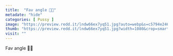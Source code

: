 ```yaml
---
title:  "Fav angle 📸🧯"
metadate: "hide"
categories: [ Pussy ]
image: "https://preview.redd.it/lndw66ex7yq51.jpg?auto=webp&s=c5794e2468a51367fca890e4d8682576c66f7dd6"
thumb: "https://preview.redd.it/lndw66ex7yq51.jpg?width=1080&crop=smart&auto=webp&s=4834c6e0ccacec9b80b24902aeeb141f201a1ed8"
visit: ""
---
```

Fav angle 📸🧯
